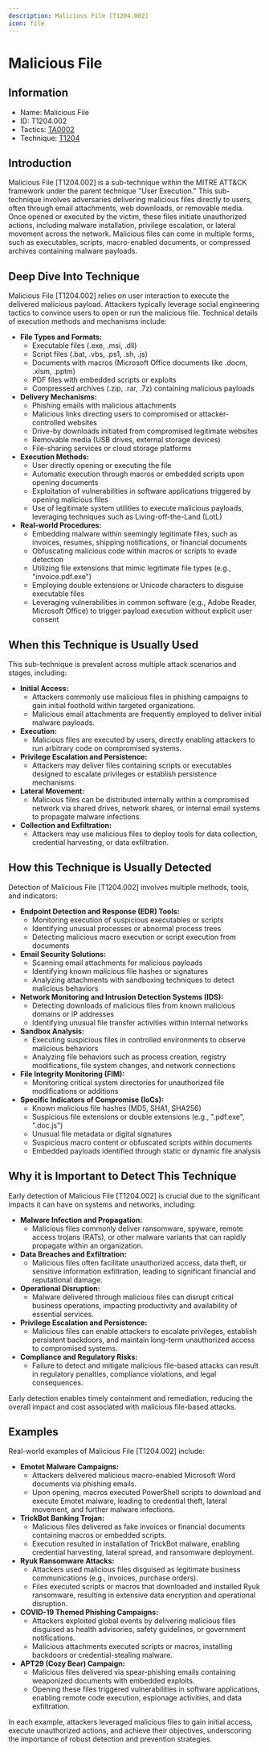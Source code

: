 ```yaml
---
description: Malicious File [T1204.002]
icon: file
---
```


# Malicious File

## Information

* Name: Malicious File
* ID: T1204.002
* Tactics: [TA0002](../)
* Technique: [T1204](./)

## Introduction

Malicious File \[T1204.002] is a sub-technique within the MITRE ATT\&CK framework under the parent technique "User Execution." This sub-technique involves adversaries delivering malicious files directly to users, often through email attachments, web downloads, or removable media. Once opened or executed by the victim, these files initiate unauthorized actions, including malware installation, privilege escalation, or lateral movement across the network. Malicious files can come in multiple forms, such as executables, scripts, macro-enabled documents, or compressed archives containing malware payloads.

## Deep Dive Into Technique

Malicious File \[T1204.002] relies on user interaction to execute the delivered malicious payload. Attackers typically leverage social engineering tactics to convince users to open or run the malicious file. Technical details of execution methods and mechanisms include:

* **File Types and Formats:**
  * Executable files (.exe, .msi, .dll)
  * Script files (.bat, .vbs, .ps1, .sh, .js)
  * Documents with macros (Microsoft Office documents like .docm, .xlsm, .pptm)
  * PDF files with embedded scripts or exploits
  * Compressed archives (.zip, .rar, .7z) containing malicious payloads
* **Delivery Mechanisms:**
  * Phishing emails with malicious attachments
  * Malicious links directing users to compromised or attacker-controlled websites
  * Drive-by downloads initiated from compromised legitimate websites
  * Removable media (USB drives, external storage devices)
  * File-sharing services or cloud storage platforms
* **Execution Methods:**
  * User directly opening or executing the file
  * Automatic execution through macros or embedded scripts upon opening documents
  * Exploitation of vulnerabilities in software applications triggered by opening malicious files
  * Use of legitimate system utilities to execute malicious payloads, leveraging techniques such as Living-off-the-Land (LotL)
* **Real-world Procedures:**
  * Embedding malware within seemingly legitimate files, such as invoices, resumes, shipping notifications, or financial documents
  * Obfuscating malicious code within macros or scripts to evade detection
  * Utilizing file extensions that mimic legitimate file types (e.g., "invoice.pdf.exe")
  * Employing double extensions or Unicode characters to disguise executable files
  * Leveraging vulnerabilities in common software (e.g., Adobe Reader, Microsoft Office) to trigger payload execution without explicit user consent

## When this Technique is Usually Used

This sub-technique is prevalent across multiple attack scenarios and stages, including:

* **Initial Access:**
  * Attackers commonly use malicious files in phishing campaigns to gain initial foothold within targeted organizations.
  * Malicious email attachments are frequently employed to deliver initial malware payloads.
* **Execution:**
  * Malicious files are executed by users, directly enabling attackers to run arbitrary code on compromised systems.
* **Privilege Escalation and Persistence:**
  * Attackers may deliver files containing scripts or executables designed to escalate privileges or establish persistence mechanisms.
* **Lateral Movement:**
  * Malicious files can be distributed internally within a compromised network via shared drives, network shares, or internal email systems to propagate malware infections.
* **Collection and Exfiltration:**
  * Attackers may use malicious files to deploy tools for data collection, credential harvesting, or data exfiltration.

## How this Technique is Usually Detected

Detection of Malicious File \[T1204.002] involves multiple methods, tools, and indicators:

* **Endpoint Detection and Response (EDR) Tools:**
  * Monitoring execution of suspicious executables or scripts
  * Identifying unusual processes or abnormal process trees
  * Detecting malicious macro execution or script execution from documents
* **Email Security Solutions:**
  * Scanning email attachments for malicious payloads
  * Identifying known malicious file hashes or signatures
  * Analyzing attachments with sandboxing techniques to detect malicious behaviors
* **Network Monitoring and Intrusion Detection Systems (IDS):**
  * Detecting downloads of malicious files from known malicious domains or IP addresses
  * Identifying unusual file transfer activities within internal networks
* **Sandbox Analysis:**
  * Executing suspicious files in controlled environments to observe malicious behaviors
  * Analyzing file behaviors such as process creation, registry modifications, file system changes, and network connections
* **File Integrity Monitoring (FIM):**
  * Monitoring critical system directories for unauthorized file modifications or additions
* **Specific Indicators of Compromise (IoCs):**
  * Known malicious file hashes (MD5, SHA1, SHA256)
  * Suspicious file extensions or double extensions (e.g., ".pdf.exe", ".doc.js")
  * Unusual file metadata or digital signatures
  * Suspicious macro content or obfuscated scripts within documents
  * Embedded payloads identified through static or dynamic file analysis

## Why it is Important to Detect This Technique

Early detection of Malicious File \[T1204.002] is crucial due to the significant impacts it can have on systems and networks, including:

* **Malware Infection and Propagation:**
  * Malicious files commonly deliver ransomware, spyware, remote access trojans (RATs), or other malware variants that can rapidly propagate within an organization.
* **Data Breaches and Exfiltration:**
  * Malicious files often facilitate unauthorized access, data theft, or sensitive information exfiltration, leading to significant financial and reputational damage.
* **Operational Disruption:**
  * Malware delivered through malicious files can disrupt critical business operations, impacting productivity and availability of essential services.
* **Privilege Escalation and Persistence:**
  * Malicious files can enable attackers to escalate privileges, establish persistent backdoors, and maintain long-term unauthorized access to compromised systems.
* **Compliance and Regulatory Risks:**
  * Failure to detect and mitigate malicious file-based attacks can result in regulatory penalties, compliance violations, and legal consequences.

Early detection enables timely containment and remediation, reducing the overall impact and cost associated with malicious file-based attacks.

## Examples

Real-world examples of Malicious File \[T1204.002] include:

* **Emotet Malware Campaigns:**
  * Attackers delivered malicious macro-enabled Microsoft Word documents via phishing emails.
  * Upon opening, macros executed PowerShell scripts to download and execute Emotet malware, leading to credential theft, lateral movement, and further malware infections.
* **TrickBot Banking Trojan:**
  * Malicious files delivered as fake invoices or financial documents containing macros or embedded scripts.
  * Execution resulted in installation of TrickBot malware, enabling credential harvesting, lateral spread, and ransomware deployment.
* **Ryuk Ransomware Attacks:**
  * Attackers used malicious files disguised as legitimate business communications (e.g., invoices, purchase orders).
  * Files executed scripts or macros that downloaded and installed Ryuk ransomware, resulting in extensive data encryption and operational disruption.
* **COVID-19 Themed Phishing Campaigns:**
  * Attackers exploited global events by delivering malicious files disguised as health advisories, safety guidelines, or government notifications.
  * Malicious attachments executed scripts or macros, installing backdoors or credential-stealing malware.
* **APT29 (Cozy Bear) Campaign:**
  * Malicious files delivered via spear-phishing emails containing weaponized documents with embedded exploits.
  * Opening these files triggered vulnerabilities in software applications, enabling remote code execution, espionage activities, and data exfiltration.

In each example, attackers leveraged malicious files to gain initial access, execute unauthorized actions, and achieve their objectives, underscoring the importance of robust detection and prevention strategies.
